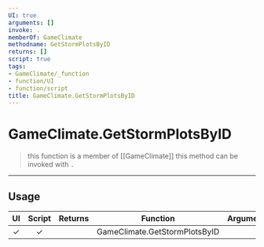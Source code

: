 ```yaml
---
UI: true
arguments: []
invoke: .
memberOf: GameClimate
methodname: GetStormPlotsByID
returns: []
script: true
tags:
- GameClimate/_function
- function/UI
- function/script
title: GameClimate.GetStormPlotsByID
---
```

# GameClimate.GetStormPlotsByID
> this function is a member of [[GameClimate]]
> this method can be invoked with `.`
-----
## Usage
|  UI | Script | Returns | Function | Arguments |
|:---:|:------:|-------:|:--------:|:---------|
|✓|✓||GameClimate.GetStormPlotsByID||
